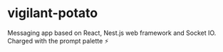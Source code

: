 # vigilant-potato
Messaging app based on React, Nest.js web framework and Socket IO. Charged with the prompt palette :zap:
